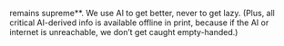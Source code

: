remains supreme**. We use AI to get better, never to get lazy. (Plus, all critical AI-derived info is available offline in print, because if the AI or internet is unreachable, we don’t get caught empty-handed.)